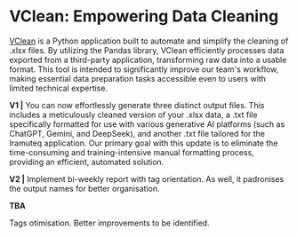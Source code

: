 # VClean: Empowering Data Cleaning

[VClean]([url](https://vclean.streamlit.app/)) is a Python application built to automate and simplify the cleaning of .xlsx files. By utilizing the Pandas library, VClean efficiently processes data exported from a third-party application, transforming raw data into a usable format. This tool is intended to significantly improve our team's workflow, making essential data preparation tasks accessible even to users with limited technical expertise.

**V1 |**  You can now effortlessly generate three distinct output files. This includes a meticulously cleaned version of your .xlsx data, a .txt file specifically formatted for use with various generative AI platforms (such as ChatGPT, Gemini, and DeepSeek), and another .txt file tailored for the Iramuteq application. Our primary goal with this update is to eliminate the time-consuming and training-intensive manual formatting process, providing an efficient, automated solution.

**V2 |**  Implement bi-weekly report with tag orientation. As well, it padronises the output names for better organisation.

**TBA**

Tags otimisation. Better improvements to be identified.
